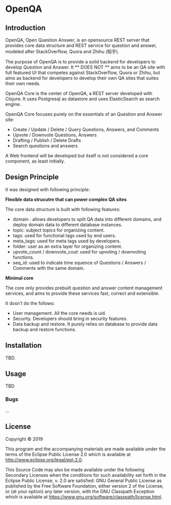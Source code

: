 # OpenQA

## Introduction

OpenQA, Open Question Answer, is an opensource REST server that provides core data structure and REST service for question and answer, modeled after StackOverflow, Quora and Zhihu (知乎).

The purpose of OpenQA is to provide a solid backend for developers to develop Question and Answer. It ** DOES NOT ** aims to be an QA site with full featured UI that competes against StackOverflow, Quora or Zhihu, but aims as backend for developers to develop their own QA sites that suites their own needs.

OpenQA Core is the center of OpenQA, a REST server developed with Clojure. It uses Postgresql as datastore and uses ElasticSearch as search engine.

OpenQA Core focuses purely on the essentials of an Question and Answer site:

- Create / Update / Delete / Query Questions, Answers, and Comments
- Upvote / Downvote Questions, Answers
- Drafting / Publish / Delete Drafts
- Search questions and answers

A Web frontend will be developed but itself is not considered a core component, as least initially.

## Design Principle

It was designed with following principle:

**Flexible data strucutre that can power complex QA sites**

The core data structure is built with following features:

- domain : allows developers to split QA data into different domains, and deploy domain data to different database instances.
- topic: subject topics for organizing content.
- tags: used for functional tags used by end users.
- meta_tags: used for meta tags used by developers.
- folder: user as an extra layer for organizing content.
- upvote_count / downvote_cout: used for upvoting / downvoting functions.
- seq_id: used to indicate time squence of Questions / Answers / Comments with the same domain.

**Minimal core**

The core only provides prebuilt question and answer content management services, and aims to provide these services fast, correct and extensible.

It dosn't do the follows:

- User management. All the core needs is uid.
- Security. Developers should bring in security features.
- Data backup and restore. It purely relies on database to provide data backup and restore functions.

## Installation

TBD.

## Usage

TBD

### Bugs

...

## License

Copyright © 2019

This program and the accompanying materials are made available under the
terms of the Eclipse Public License 2.0 which is available at
http://www.eclipse.org/legal/epl-2.0.

This Source Code may also be made available under the following Secondary
Licenses when the conditions for such availability set forth in the Eclipse
Public License, v. 2.0 are satisfied: GNU General Public License as published by
the Free Software Foundation, either version 2 of the License, or (at your
option) any later version, with the GNU Classpath Exception which is available
at https://www.gnu.org/software/classpath/license.html.
